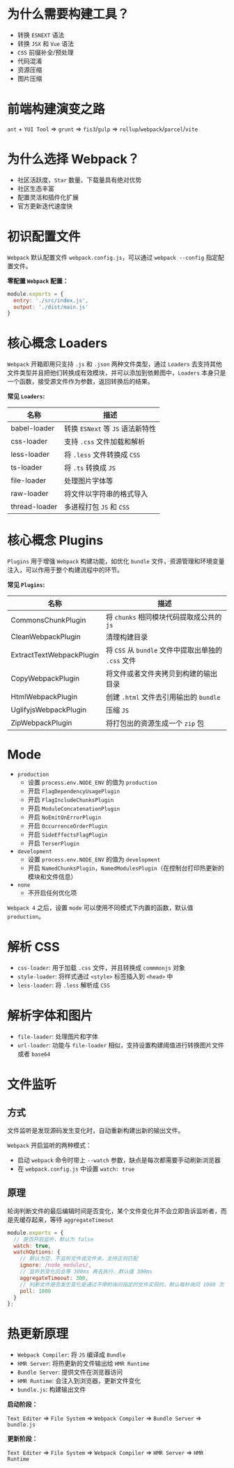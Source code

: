 # 为什么需要构建工具？

- 转换 `ESNEXT` 语法
- 转换 `JSX` 和 `Vue` 语法
- `CSS` 前缀补全/预处理
- 代码混淆
- 资源压缩
- 图片压缩

# 前端构建演变之路

`ant` + `YUI Tool` => `grunt` => `fis3`/`gulp` => `rollup`/`webpack`/`parcel`/`vite`

# 为什么选择 Webpack？

- 社区活跃度，`Star` 数量、下载量具有绝对优势
- 社区生态丰富
- 配置灵活和插件化扩展
- 官方更新迭代速度快

# 初识配置文件

`Webpack` 默认配置文件 `webpack.config.js`，可以通过 `webpack --config` 指定配置文件。

**零配置 `Webpack` 配置：**

```js
module.exports = {
  entry: './src/index.js',
  output: './dist/main.js'
}
```

# 核心概念 Loaders

`Webpack` 开箱即用只支持 `.js` 和 `.json` 两种文件类型，通过 `Loaders` 去支持其他文件类型并且把他们转换成有效模块，并可以添加到依赖图中，`Loaders` 本身只是一个函数，接受源文件作为参数，返回转换后的结果。

**常见 `Loaders`:**

| 名称 | 描述 |
| ------------ | ------------ |
| babel-loader | 转换 `ESNext` 等 `JS` 语法新特性 |
| css-loader | 支持 `.css` 文件加载和解析 |
| less-loader | 将 `.less` 文件转换成 `CSS` |
| ts-loader | 将 `.ts` 转换成 `JS` |
| file-loader | 处理图片字体等 |
| raw-loader | 将文件以字符串的格式导入 |
| thread-loader | 多进程打包 `JS` 和 `CSS` |

# 核心概念 Plugins

`Plugins` 用于增强 `Webpack` 构建功能，如优化 `bundle` 文件，资源管理和环境变量注入，可以作用于整个构建流程中的环节。

**常见 `Plugins`:**

| 名称 | 描述 |
| ------------ | ------------ |
| CommonsChunkPlugin | 将 `chunks` 相同模块代码提取成公共的 `js` |
| CleanWebpackPlugin | 清理构建目录 |
| ExtractTextWebpackPlugin | 将 `CSS` 从 `bundle` 文件中提取出单独的 `.css` 文件 |
| CopyWebpackPlugin | 将文件或者文件夹拷贝到构建的输出目录 |
| HtmlWebpackPlugin | 创建 `.html` 文件去引用输出的 `bundle` |
| UglifyjsWebpackPlugin | 压缩 `JS` |
| ZipWebpackPlugin | 将打包出的资源生成一个 `zip` 包 |

# Mode

- `production`
  - 设置 `process.env.NODE_ENV` 的值为 `production`
  - 开启 `FlagDependencyUsagePlugin`
  - 开启 `FlagIncludeChunksPlugin`
  - 开启 `ModuleConcatenationPlugin`
  - 开启 `NoEmitOnErrorPlugin`
  - 开启 `OccurrenceOrderPlugin`
  - 开启 `SideEffectsFlagPlugin`
  - 开启 `TerserPlugin`
- `development`
  - 设置 `process.env.NODE_ENV` 的值为 `development`
  - 开启 `NamedChunksPlugin`，`NamedModulesPlugin`（在控制台打印热更新的模块和文件信息）
- `none`
  - 不开启任何优化项

`Webpack 4` 之后，设置 `mode` 可以使用不同模式下内置的函数，默认值 `production`。

# 解析 CSS

- `css-loader`: 用于加载 `.css` 文件，并且转换成 `commmonjs` 对象
- `style-loader`: 将样式通过 `<style>` 标签插入到 `<head>` 中
- `less-loader`: 将 `.less` 解析成 `CSS`

# 解析字体和图片

- `file-loader`: 处理图片和字体
- `url-loader`: 功能与 `file-loader` 相似，支持设置构建阈值进行转换图片文件或者 `base64`

# 文件监听

## 方式

文件监听是发现源码发生变化时，自动重新构建出新的输出文件。

`Webpack` 开启监听的两种模式：

- 启动 `webpack` 命令时带上 `--watch` 参数，缺点是每次都需要手动刷新浏览器
- 在 `webpack.config.js` 中设置 `watch: true`

## 原理

轮询判断文件的最后编辑时间是否变化，某个文件变化并不会立即告诉监听者，而是先缓存起来，等待 `aggregateTimeout`

```js
module.exports = {
  // 是否开启监听，默认为 false
  watch: true,
  watchOptions: {
    // 默认为空，不监听文件或文件夹，支持正则匹配
    ignore: /node_modules/,
    // 监听到变化后会等 300ms 再去执行，默认值 300ms
    aggregateTimeout: 300,
    // 判断文件是否发生变化是通过不停的询问指定的文件实现的，默认每秒询问 1000 次
    poll: 1000
  }
};
```

# 热更新原理

- `Webpack Compiler`: 将 `JS` 编译成 `Bundle`
- `HMR Server`: 将热更新的文件输出给 `HMR Runtime`
- `Bundle Server`: 提供文件在浏览器访问
- `HMR Runtime`: 会注入到浏览器，更新文件变化
- `bundle.js`: 构建输出文件

**启动阶段：**

`Text Editer` => `File System` => `Webpack Compiler` => `Bundle Server` => `bundle.js`

**更新阶段：**

`Text Editer` => `File System` => `Webpack Compiler` => `HMR Server` => `HMR Runtime`
